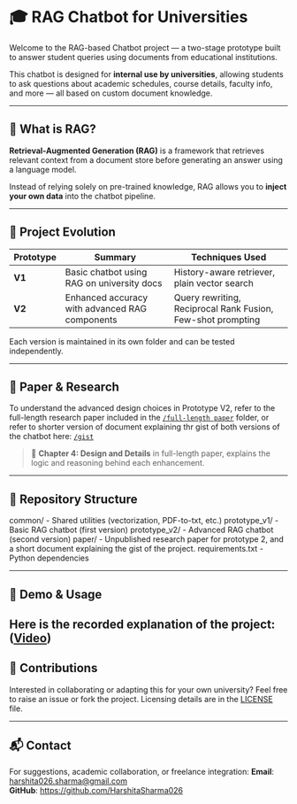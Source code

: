 # 🎓 RAG Chatbot for Universities

Welcome to the RAG-based Chatbot project — a two-stage prototype built to answer student queries using documents from educational institutions.

This chatbot is designed for **internal use by universities**, allowing students to ask questions about academic schedules, course details, faculty info, and more — all based on custom document knowledge.

---

## 🧩 What is RAG?

**Retrieval-Augmented Generation (RAG)** is a framework that retrieves relevant context from a document store before generating an answer using a language model.

Instead of relying solely on pre-trained knowledge, RAG allows you to **inject your own data** into the chatbot pipeline.

---

## 🔄 Project Evolution

| Prototype | Summary | Techniques Used |
|----------|---------|------------------|
| **V1** | Basic chatbot using RAG on university docs | History-aware retriever, plain vector search |
| **V2** | Enhanced accuracy with advanced RAG components | Query rewriting, Reciprocal Rank Fusion, Few-shot prompting |

Each version is maintained in its own folder and can be tested independently.

---

## 🧪 Paper & Research

To understand the advanced design choices in Prototype V2, refer to the full-length research paper included in the [`/full-length paper`](./paper/advanced_rag_academic_paper.pdf) folder, or refer to shorter version of document explaining thr gist of both versions of the chatbot here: [`/gist`](./paper/RAG_document.pdf)
> 📘 **Chapter 4: Design and Details** in full-length paper, explains the logic and reasoning behind each enhancement.

---

## 📁 Repository Structure
common/ - Shared utilities (vectorization, PDF-to-txt, etc.)
prototype_v1/ - Basic RAG chatbot (first version)
prototype_v2/ - Advanced RAG chatbot (second version)
paper/ - Unpublished research paper for prototype 2, and a short document explaining the gist of the project.
requirements.txt - Python dependencies

---

## 📸 Demo & Usage
Here is the recorded explanation of the project: ([Video](https://www.linkedin.com/feed/update/urn:li:activity:7329031871680389120/))
---

## 👥 Contributions
Interested in collaborating or adapting this for your own university? Feel free to raise an issue or fork the project. Licensing details are in the [LICENSE](./LICENSE.txt) file.

---

## 📬 Contact

For suggestions, academic collaboration, or freelance integration:
**Email**: harshita026.sharma@gmail.com  
**GitHub**: https://github.com/HarshitaSharma026